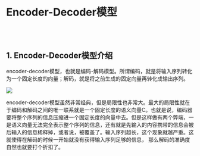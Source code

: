 # Encoder-Decoder模型

<br>
<br>

## 1. Encoder-Decoder模型介绍

encoder-decoder模型，也就是编码-解码模型。所谓编码，就是将输入序列转化为一个固定长度的向量；解码，就是将之前生成的固定向量再转化成输出序列。

![](https://img-blog.csdn.net/20160120181545780)

encoder-decoder模型虽然非常经典，但是局限性也非常大。最大的局限性就在于编码和解码之间的唯一联系就是一个固定长度的语义向量C。也就是说，编码器要将整个序列的信息压缩进一个固定长度的向量中去。但是这样做有两个弊端，一是语义向量无法完全表示整个序列的信息，还有就是先输入的内容携带的信息会被后输入的信息稀释掉，或者说，被覆盖了。输入序列越长，这个现象就越严重。这就使得在解码的时候一开始就没有获得输入序列足够的信息， 那么解码的准确度自然也就要打个折扣了。




